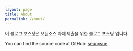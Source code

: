 ```yaml
---
layout: page
title: About
permalink: /about/
---
```


이 블로그 포스팅은 오픈소스 과제 제출을 위한 블로그 포스팅 입니다.

You can find the source code at GitHub:
[seungsue](https://github.com/seungsue/seungsue.github.io)
